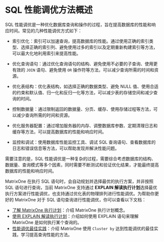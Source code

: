 # SQL 性能调优方法概述

SQL 性能调优是一种优化数据库查询和操作的过程，旨在提高数据库的性能和响应时间。常见的几种性能调优方式如下：

- 索引优化：索引可以加速查询，提高数据库的性能。通过使用正确的索引类型、选择正确的索引列、避免使用过多的索引以及定期重新构建索引等方法，可以最大化地利用索引来提高性能。

- 优化查询语句：通过优化查询语句的结构、避免使用不必要的子查询、使用更有效的 `JOIN` 语句、避免使用 `OR` 操作符等方法，可以减少查询所需的时间和资源。

- 优化表结构：优化表结构，如选择正确的数据类型、避免 NULL 值、使用合适的约束和默认值、归一化和反归一化等方法，可以减少表的存储空间和减少查询的时间。

- 控制数据量：通过限制返回的数据量、分页、缓存、使用存储过程等方法，可以减少查询所需的时间和资源。

- 优化服务器配置：通过增加服务器的内存、调整数据库参数、定期清理日志和缓存等方法，可以提高数据库的性能和响应时间。

- 监控和调试：使用数据库性能监控工具、调试 SQL 查询语句、查看数据库的日志和错误信息等方法，可以帮助发现并解决性能问题。

需要注意的是，SQL 性能调优是一种复杂的过程，需要综合考虑数据库的结构、数据量、查询模式等多个因素，同时需要不断测试和验证优化结果，才能最终提高数据库的性能和响应时间。

MatrixOne 在执行 SQL 语句时，会自动规划并选择最优的执行方案，并非按照 SQL 语句进行查询，当前 MatrixOne 支持通过 **EXPLAIN 解读执行计划**选择最优执行方案进行性能调优，也支持通过优化表的物理排列进行性能调优。为帮助你更好的 MatrixOne 对于 SQL 语句查询进行性能调优，你可以查看以下文档：

- [了解 MatrixOne 执行计划](explain/explain-overview.md)：介绍 MatrixOne 执行计划概念。
- [使用 EXPLAIN 解读执行计划](explain/explain-walkthrough.md)：介绍如何使用 EXPLAIN 语句来理解 MatrixOne 是如何执行某个查询的。
- [性能调优最佳实践](optimization-concepts/through-cluster-by.md)：介绍 MatrixOne 使用 `Cluster by` 达到性能调优的最佳实践，学习提高查询性能的方法。
